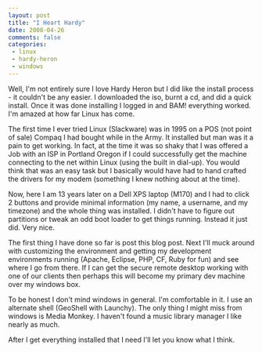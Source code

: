 ```yaml
---
layout: post
title: "I Heart Hardy"
date: 2008-04-26
comments: false
categories:
 - linux
 - hardy-heron
 - windows
---
```

Well, I'm not entirely sure I love Hardy Heron but I did like the install
process - it couldn't be any easier. I downloaded the iso, burnt a cd, and did
a quick install. Once it was done installing I logged in and BAM! everything
worked. I'm amazed at how far Linux has come.  
  
The first time I ever tried Linux (Slackware) was in 1995 on a POS (not point
of sale) Compaq I had bought while in the Army. It installed but man was it a
pain to get working. In fact, at the time it was so shaky that I was offered a
Job with an ISP in Portland Oregon if I could successfully get the machine
connecting to the net within Linux (using the built in dial-up). You would
think that was an easy task but I basically would have had to hand crafted the
drivers for my modem (something I knew nothing about at the time).  
  
Now, here I am 13 years later on a Dell XPS laptop (M170) and I had to click 2
buttons and provide minimal information (my name, a username, and my timezone)
and the whole thing was installed. I didn't have to figure out partitions or
tweak an odd boot loader to get things running. Instead it just did. Very
nice.  
  
The first thing I have done so far is post this blog post. Next I'll muck
around with customizing the environment and getting my development
environments running (Apache, Eclipse, PHP, CF, Ruby for fun) and see where I
go from there. If I can get the secure remote desktop working with one of our
clients then perhaps this will become my primary dev machine over my windows
box.  
  
To be honest I don't mind windows in general. I'm comfortable in it. I use an
alternate shell (GeoShell with Launchy). The only thing I might miss from
windows is Media Monkey. I haven't found a music library manager I like nearly
as much.  
  
After I get everything installed that I need I'll let you know what I think.

